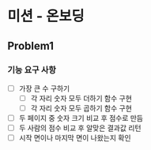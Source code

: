 # 미션 - 온보딩
## Problem1
### 기능 요구 사항
- [ ] 가장 큰 수 구하기
  - [ ] 각 자리 숫자 모두 더하기 함수 구현
  - [ ] 각 자리 숫자 모두 곱하기 함수 구현
- [ ] 두 페이지 중 숫자 크기 비교 후 점수로 만듬
- [ ] 두 사람의 점수 비교 후 알맞은 결과값 리턴
- [ ] 시작 면이나 마지막 면이 나왔는지 확인
